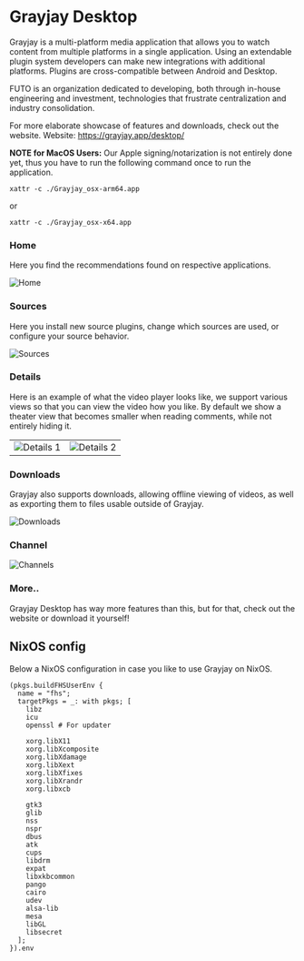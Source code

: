 
# Grayjay Desktop
Grayjay is a multi-platform media application that allows you to watch content from multiple platforms in a single application. Using an extendable plugin system developers can make new integrations with additional platforms. Plugins are cross-compatible between Android and Desktop.

FUTO is an organization dedicated to developing, both through in-house engineering and investment, technologies that frustrate centralization and industry consolidation.

For more elaborate showcase of features and downloads, check out the website.
Website: https://grayjay.app/desktop/

**NOTE for MacOS Users:** Our Apple signing/notarization is not entirely done yet, thus you have to run the following command once to run the application.
```
xattr -c ./Grayjay_osx-arm64.app

```
or
```
xattr -c ./Grayjay_osx-x64.app
```


### Home
Here you find the recommendations found on respective applications.

![Home](https://gitlab.futo.org/videostreaming/Grayjay.Desktop/-/raw/master/imgs/home.PNG)


### Sources
Here you install new source plugins, change which sources are used, or configure your source behavior.

![Sources](https://gitlab.futo.org/videostreaming/Grayjay.Desktop/-/raw/master/imgs/sources.PNG)

### Details
Here is an example of what the video player looks like, we support various views so that you can view the video how you like. By default we show a theater view that becomes smaller when reading comments, while not entirely hiding it.

|  |  |
|--|--|
| ![Details 1](https://gitlab.futo.org/videostreaming/Grayjay.Desktop/-/raw/master/imgs/detail1.PNG) | ![Details 2](https://gitlab.futo.org/videostreaming/Grayjay.Desktop/-/raw/master/imgs/detail2.PNG) |

### Downloads
Grayjay also supports downloads, allowing offline viewing of videos, as well as exporting them to files usable outside of Grayjay.

![Downloads](https://gitlab.futo.org/videostreaming/Grayjay.Desktop/-/raw/master/imgs/download.PNG)

### Channel
![Channels](https://gitlab.futo.org/videostreaming/Grayjay.Desktop/-/raw/master/imgs/channel.PNG)


### More..
Grayjay Desktop has way more features than this, but for that, check out the website or download it yourself!



## NixOS config

Below a NixOS configuration in case you like to use Grayjay on NixOS.
```
(pkgs.buildFHSUserEnv {
  name = "fhs";
  targetPkgs = _: with pkgs; [
    libz
    icu
    openssl # For updater

    xorg.libX11
    xorg.libXcomposite
    xorg.libXdamage
    xorg.libXext
    xorg.libXfixes
    xorg.libXrandr
    xorg.libxcb

    gtk3
    glib
    nss
    nspr
    dbus
    atk
    cups
    libdrm
    expat
    libxkbcommon
    pango
    cairo
    udev
    alsa-lib
    mesa
    libGL
    libsecret
  ];
}).env
```

